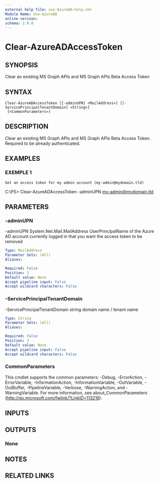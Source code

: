 ```yaml
---
external help file: use-AzureAD-help.xml
Module Name: Use-AzureAD
online version:
schema: 2.0.0
---
```


# Clear-AzureADAccessToken

## SYNOPSIS
Clear an existing MS Graph APIs and MS Graph APIs Beta Access Token

## SYNTAX

```
Clear-AzureADAccessToken [[-adminUPN] <MailAddress>] [[-ServicePrincipalTenantDomain] <String>]
 [<CommonParameters>]
```

## DESCRIPTION
Clear an existing MS Graph APIs and MS Graph APIs Beta Access Token.
Required to be already authenticated.

## EXAMPLES

### EXEMPLE 1
```
Get an access token for my admin account (my-admin@mydomain.tld)
```

C:\PS\> Clear-AzureADAccessToken -adminUPN my-admin@mydomain.tld

## PARAMETERS

### -adminUPN
-adminUPN System.Net.Mail.MailAddress
UserPrincipalName of the Azure AD account currently logged in that you want the access token to be removed

```yaml
Type: MailAddress
Parameter Sets: (All)
Aliases:

Required: False
Position: 1
Default value: None
Accept pipeline input: False
Accept wildcard characters: False
```

### -ServicePrincipalTenantDomain
-ServicePrincipalTenantDomain string
domain name / tenant name

```yaml
Type: String
Parameter Sets: (All)
Aliases:

Required: False
Position: 2
Default value: None
Accept pipeline input: False
Accept wildcard characters: False
```

### CommonParameters
This cmdlet supports the common parameters: -Debug, -ErrorAction, -ErrorVariable, -InformationAction, -InformationVariable, -OutVariable, -OutBuffer, -PipelineVariable, -Verbose, -WarningAction, and -WarningVariable.
For more information, see about_CommonParameters (http://go.microsoft.com/fwlink/?LinkID=113216).

## INPUTS

## OUTPUTS

### None
## NOTES

## RELATED LINKS
